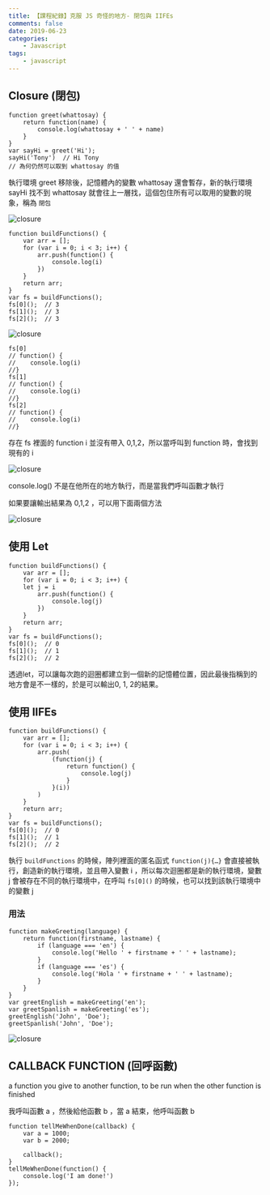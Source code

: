 ```yaml
---
title: 【課程紀錄】克服 JS 奇怪的地方- 閉包與 IIFEs
comments: false
date: 2019-06-23
categories:
    - Javascript
tags:
    - javascript
---
```


## Closure (閉包)
```
function greet(whattosay) {
    return function(name) {
        console.log(whattosay + ' ' + name)
    }
}
var sayHi = greet('Hi');
sayHi('Tony')  // Hi Tony
// 為何仍然可以取到 whattosay 的值
```

執行環境 greet 移除後，記憶體內的變數 whattosay 還會暫存，新的執行環境 sayHi 找不到 whattosay 就會往上一層找，這個包住所有可以取用的變數的現象，稱為 `閉包`

![closure](0_f-r3q3tHo_swfuMc.png)

```
function buildFunctions() {
	var arr = [];
	for (var i = 0; i < 3; i++) {
		arr.push(function() {
			console.log(i)
		})
	}
	return arr;
}
var fs = buildFunctions();
fs[0]();  // 3
fs[1]();  // 3
fs[2]();  // 3
```

![closure](0_wTC3NxZIJffcQ-X6.png)

```
fs[0]
// function() {
//    console.log(i)
//}
fs[1]
// function() {
//    console.log(i)
//}
fs[2]
// function() {
//    console.log(i)
//}
```

存在 fs 裡面的 function i 並沒有帶入 0,1,2，所以當呼叫到 function 時，會找到現有的 i

![closure](0_ugDh065BmIkmeD9b.png)

console.log() 不是在他所在的地方執行，而是當我們呼叫函數才執行

如果要讓輸出結果為 0,1,2 ，可以用下面兩個方法

![closure](0_N9_h3Xm1Uew6qPdr.png)

## 使用 Let
```
function buildFunctions() {
	var arr = [];
	for (var i = 0; i < 3; i++) {
	let j = i
		arr.push(function() {
			console.log(j)
		})
	}
	return arr;
}
var fs = buildFunctions();
fs[0]();  // 0
fs[1]();  // 1
fs[2]();  // 2
```

透過let，可以讓每次跑的迴圈都建立到一個新的記憶體位置，因此最後指稱到的地方會是不一樣的，於是可以輸出0, 1, 2的結果。

## 使用 IIFEs
```
function buildFunctions() {
	var arr = [];
	for (var i = 0; i < 3; i++) {
		arr.push(
			(function(j) {
			    return function() {
				    console.log(j)
		    	}
		    }(i))
		)
	}
	return arr;
}
var fs = buildFunctions();
fs[0]();  // 0
fs[1]();  // 1
fs[2]();  // 2
```
執行 `buildFunctions` 的時候，陣列裡面的匿名函式 `function(j){…}` 會直接被執行，創造新的執行環境，並且帶入變數 i ，所以每次迴圈都是新的執行環境，變數 j 會被存在不同的執行環境中，在呼叫 `fs[0]()` 的時候，也可以找到該執行環境中的變數 j

### 用法
```
function makeGreeting(language) {
    return function(firstname, lastname) {
        if (language === 'en') {
            console.log('Hello ' + firstname + ' ' + lastname);
        }
        if (language === 'es') {
            console.log('Hola ' + firstname + ' ' + lastname);
        }
    }
}
var greetEnglish = makeGreeting('en');
var greetSpanlish = makeGreeting('es');
greetEnglish('John', 'Doe');
greetSpanlish('John', 'Doe');
```
![closure](0_yGN21FjIY8sGgFmd.png)

## CALLBACK FUNCTION (回呼函數)
a function you give to another function, to be run when the other function is finished

我呼叫函數 a ，然後給他函數 b ，當 a 結束，他呼叫函數 b
```
function tellMeWhenDone(callback) {
    var a = 1000;
    var b = 2000;

    callback();
}
tellMeWhenDone(function() {
    console.log('I am done!')
});
```